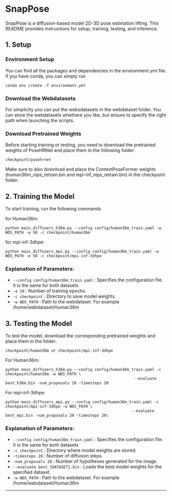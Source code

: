 # SnapPose

SnapPose is a diffusion-based model 2D-3D pose estimation lifting. This README provides instructions for setup, training, testing, and inference.

## 1. Setup

### Environment Setup 

You can find all the packages and dependencies in the environment.yml file. 
If you have conda, you can simply run

```
conda env create -f environment.yml

```

### Download the Webdatasets

For simplicity you can put the websdatasets in the webdataset folder. You can store the webdatasets whethere you like, but ensure to specify the right path when launching the scripts.

### Download Pretrained Weights
Before starting training or testing, you need to download the pretrained weights of PoseHRNet and place them in the following folder:

```
checkpoint/posehrnet
```
Make sure to also download and place the ContextPoseFormer weights (human36m_nips_retrain.bin and mpi-inf_nips_retrain.bin) in the checkpoint folder.


## 2. Training the Model

To start training, run the following commands

for Human36m:

```
python main_diffusers_h36m.py --config config/human36m_train.yaml -w WDS_PATH -e 50 -c checkpoint/human36m 
```

for mpi-inf-3dhpe:

```
python main_diffusers_mpi.py --config config/human36m_train.yaml -w WDS_PATH -e 50 -c checkpoint/mpi-inf-3dhpe 
```


### Explanation of Parameters:
- `--config config/human36m_train.yaml` : Specifies the configuration file. It is the same for both datasets
- `-e 50` : Number of training epochs.
- `-c checkpoint` : Directory to save model weights.
- `-w WDS_PATH` : Path to the webdataset. For example /home/webdataset/Human36m

## 3. Testing the Model

To test the model, download the corresponding pretrained weights and place them in the folder:

```
checkpoint/human36m or checkpoint/mpi-inf-3dhpe
```
For Human36m:

```
python main_diffusers_h36m.py --config config/human36m_train.yaml -c checkpoint/human36m -w WDS_PATH \
                                                        --evaluate best_h36m.bin -num_proposals 20 -timesteps 20 
```

For mpi-inf-3dhpe:

```
python main_diffusers_mpi.py --config config/human36m_train.yaml -c checkpoint/mpi-inf-3dhpe -w WDS_PATH \
                                                       --evaluate best_mpi.bin -num_proposals 20 -timesteps 20\
```

### Explanation of Parameters:
- `--config config/human36m_train.yaml` : Specifies the configuration file. It is the same for both datasets
- `-c checkpoint` : Directory where model weights are stored.
- `-timesteps 20` : Number of diffusion steps.
- `-num_proposals 20` : Number of hypotheses generated for the image.
- `--evaluate best_{DATASET}.bin` : Loads the best model weights for the specified dataset.
- `-w WDS_PATH` : Path to the webdataset. For example /home/webdataset/Human36m


---


